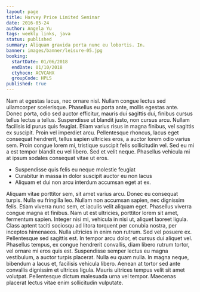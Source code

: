 ```yaml
---
layout: page
title: Harvey Price Limited Seminar
date: 2016-05-24
author: Angela Yu
tags: weekly links, java
status: published
summary: Aliquam gravida porta nunc eu lobortis. In.
banner: images/banner/leisure-05.jpg
booking:
  startDate: 01/06/2018
  endDate: 01/10/2018
  ctyhocn: ACVCAHX
  groupCode: HPLS
published: true
---
```

Nam at egestas lacus, nec ornare nisl. Nullam congue lectus sed ullamcorper scelerisque. Phasellus eu porta ante, mollis egestas ante. Donec porta, odio sed auctor efficitur, mauris dui sagittis dui, finibus cursus tellus lectus a tellus. Suspendisse ut blandit justo, non cursus arcu. Nullam facilisis id purus quis feugiat. Etiam varius risus in magna finibus, vel sagittis ex suscipit. Proin vel imperdiet arcu. Pellentesque rhoncus, lacus eget consequat hendrerit, tellus sapien ultricies eros, a auctor lorem odio varius sem. Proin congue lorem mi, tristique suscipit felis sollicitudin vel. Sed eu mi a est tempor blandit eu vel libero. Sed et velit neque. Phasellus vehicula mi at ipsum sodales consequat vitae ut eros.

* Suspendisse quis felis eu neque molestie feugiat
* Curabitur in massa in dolor suscipit auctor eu non lacus
* Aliquam et dui non arcu interdum accumsan eget at ex.

Aliquam vitae porttitor sem, sit amet varius arcu. Donec eu consequat turpis. Nulla eu fringilla leo. Nullam non accumsan sapien, nec dignissim felis. Etiam viverra nunc sem, et iaculis velit aliquam eget. Phasellus viverra congue magna et finibus. Nam ut est ultricies, porttitor lorem sit amet, fermentum sapien. Integer nisi mi, vehicula in nisi ut, aliquet laoreet ligula.
Class aptent taciti sociosqu ad litora torquent per conubia nostra, per inceptos himenaeos. Nulla ultricies in enim non rutrum. Sed vel posuere ex. Pellentesque sed sagittis est. In tempor arcu dolor, et cursus dui aliquet vel. Phasellus tempus, ex congue hendrerit convallis, diam libero rutrum tortor, vel ornare mi eros quis est. Suspendisse semper lectus eu magna vestibulum, a auctor turpis placerat. Nulla eu quam nulla. In magna neque, bibendum a lacus et, facilisis vehicula libero. Aenean at tortor sed ante convallis dignissim et ultrices ligula. Mauris ultrices tempus velit sit amet volutpat. Pellentesque dictum malesuada urna vel tempor. Maecenas placerat lectus vitae enim sollicitudin vulputate.
